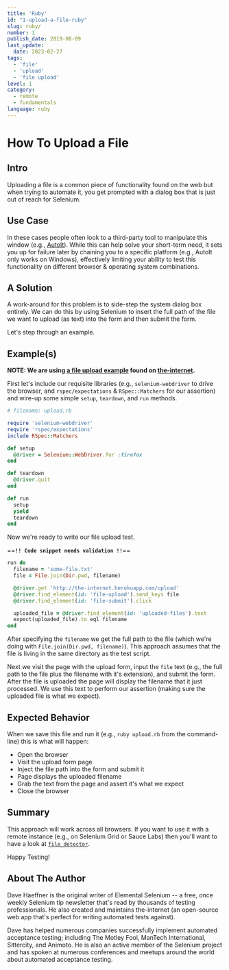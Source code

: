 ```yaml
---
title: 'Ruby'
id: "1-upload-a-file-ruby"
slug: ruby/
number: 1
publish_date: 2019-08-09
last_update: 
  date: 2023-02-27
tags:
  - 'file'
  - 'upload'
  - 'file upload'
level: 1
category: 
  - remote
  - fundamentals
language: ruby
---
```


# How To Upload a File

## Intro

Uploading a file is a common piece of functionality found on the web but when trying to automate it, you get prompted with a dialog box that is just out of reach for Selenium.

## Use Case

In these cases people often look to a third-party tool to manipulate this window (e.g., [AutoIt](http://www.toolsqa.com/selenium-webdriver/autoit-selenium-webdriver/)). While this can help solve your short-term need, it sets you up for failure later by chaining you to a specific platform (e.g., AutoIt only works on Windows), effectively limiting your ability to test this functionality on different browser & operating system combinations.

## A Solution

A work-around for this problem is to side-step the system dialog box entirely. We can do this by using Selenium to insert the full path of the file we want to upload (as text) into the form and then submit the form.

Let's step through an example.

## Example(s)

__NOTE: We are using [a file upload example](http://the-internet.herokuapp.com/upload) found on [the-internet](https://github.com/tourdedave/the-internet).__

First let's include our requisite libraries (e.g., `selenium-webdriver` to drive the browser, and `rspec/expectations` & `RSpec::Matchers` for our assertion) and wire-up some simple `setup`, `teardown`, and `run` methods.

```ruby
# filename: upload.rb

require 'selenium-webdriver'
require 'rspec/expectations'
include RSpec::Matchers

def setup
  @driver = Selenium::WebDriver.for :firefox
end

def teardown
  @driver.quit
end

def run
  setup
  yield
  teardown
end
```

Now we're ready to write our file upload test.

==**`!! Code snippet needs validation !!`**==
```ruby
run do
  filename = 'some-file.txt'
  file = File.join(Dir.pwd, filename)

  @driver.get 'http://the-internet.herokuapp.com/upload'
  @driver.find_element(id: 'file-upload').send_keys file
  @driver.find_element(id: 'file-submit').click

  uploaded_file = @driver.find_element(id: 'uploaded-files').text
  expect(uploaded_file).to eql filename
end
```

After specifying the `filename` we get the full path to the file (which we're doing with `File.join(Dir.pwd, filename)`). This approach assumes that the file is living in the same directory as the test script.

Next we visit the page with the upload form, input the `file` text (e.g., the full path to the file plus the filename with it's extension), and submit the form. After the file is uploaded the page will display the filename that it just processed. We use this text to perform our assertion (making sure the uploaded file is what we expect).

## Expected Behavior

When we save this file and run it (e.g., `ruby upload.rb` from the command-line) this is what will happen:

+ Open the browser
+ Visit the upload form page
+ Inject the file path into the form and submit it
+ Page displays the uploaded filename
+ Grab the text from the page and assert it's what we expect
+ Close the browser

## Summary

This approach will work across all browsers. If you want to use it with a remote instance (e.g., on Selenium Grid or Sauce Labs) then you'll want to have a look at [`file_detector`](https://seleniumhq.github.io/selenium/docs/api/rb/Selenium/WebDriver/DriverExtensions/UploadsFiles.html#file_detector%3D-instance_method).

Happy Testing!

## About The Author

Dave Haeffner is the original writer of Elemental Selenium -- a free, once weekly Selenium tip newsletter that's read by thousands of testing professionals. He also created and maintains the-internet (an open-source web app that's perfect for writing automated tests against).

Dave has helped numerous companies successfully implement automated acceptance testing; including The Motley Fool, ManTech International, Sittercity, and Animoto. He is also an active member of the Selenium project and has spoken at numerous conferences and meetups around the world about automated acceptance testing.
